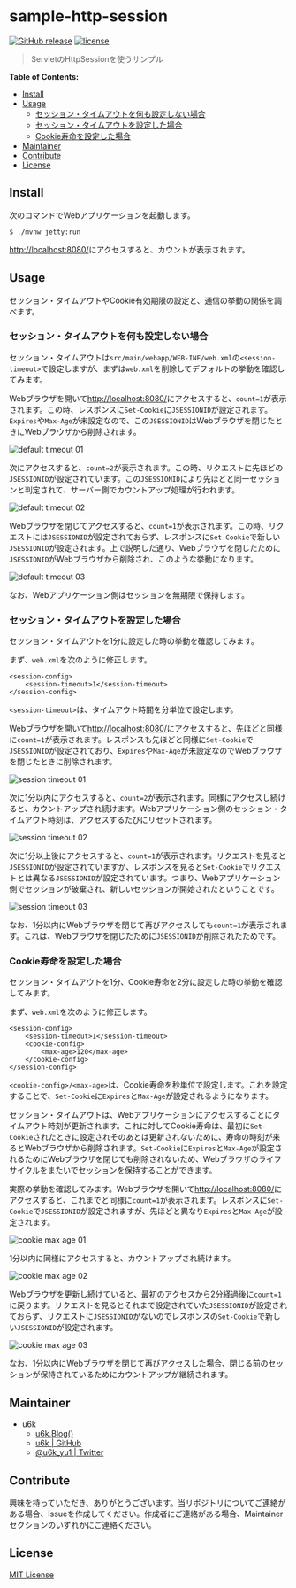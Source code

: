 # sample-http-session

[![GitHub release](https://img.shields.io/github/release/u6k/sample-http-session.svg)](https://github.com/u6k/sample-http-session/releases)
[![license](https://img.shields.io/github/license/u6k/sample-http-session.svg)](https://github.com/u6k/sample-http-session/blob/master/LICENSE)

> ServletのHttpSessionを使うサンプル

__Table of Contents:__

<!-- TOC depthFrom:2 -->

- [Install](#install)
- [Usage](#usage)
    - [セッション・タイムアウトを何も設定しない場合](#セッション・タイムアウトを何も設定しない場合)
    - [セッション・タイムアウトを設定した場合](#セッション・タイムアウトを設定した場合)
    - [Cookie寿命を設定した場合](#cookie寿命を設定した場合)
- [Maintainer](#maintainer)
- [Contribute](#contribute)
- [License](#license)

<!-- /TOC -->

## Install

次のコマンドでWebアプリケーションを起動します。

```
$ ./mvnw jetty:run
```

[http://localhost:8080/](http://localhost:8080/)にアクセスすると、カウントが表示されます。

## Usage

セッション・タイムアウトやCookie有効期限の設定と、通信の挙動の関係を調べます。

### セッション・タイムアウトを何も設定しない場合

セッション・タイムアウトは`src/main/webapp/WEB-INF/web.xml`の`<session-timeout>`で設定しますが、まずは`web.xml`を削除してデフォルトの挙動を確認してみます。

Webブラウザを開いて[http://localhost:8080/](http://localhost:8080/)にアクセスすると、`count=1`が表示されます。この時、レスポンスに`Set-Cookie`に`JSESSIONID`が設定されます。`Expires`や`Max-Age`が未設定なので、この`JSESSIONID`はWebブラウザを閉じたときにWebブラウザから削除されます。

![default timeout 01](src/site/resources/images/default-timeout-01.png)

次にアクセスすると、`count=2`が表示されます。この時、リクエストに先ほどの`JSESSIONID`が設定されています。この`JSESSIONID`により先ほどと同一セッションと判定されて、サーバー側でカウントアップ処理が行われます。

![default timeout 02](src/site/resources/images/default-timeout-02.png)

Webブラウザを閉じてアクセスすると、`count=1`が表示されます。この時、リクエストには`JSESSIONID`が設定されておらず、レスポンスに`Set-Cookie`で新しい`JSESSIONID`が設定されます。上で説明した通り、Webブラウザを閉じたために`JSESSIONID`がWebブラウザから削除され、このような挙動になります。

![default timeout 03](src/site/resources/images/default-timeout-03.png)

なお、Webアプリケーション側はセッションを無期限で保持します。

### セッション・タイムアウトを設定した場合

セッション・タイムアウトを1分に設定した時の挙動を確認してみます。

まず、`web.xml`を次のように修正します。

```
<session-config>
    <session-timeout>1</session-timeout>
</session-config>
```

`<session-timeout>`は、タイムアウト時間を分単位で設定します。

Webブラウザを開いて[http://localhost:8080/](http://localhost:8080/)にアクセスすると、先ほどと同様に`count=1`が表示されます。レスポンスも先ほどと同様に`Set-Cookie`で`JSESSIONID`が設定されており、`Expires`や`Max-Age`が未設定なのでWebブラウザを閉じたときに削除されます。

![session timeout 01](src/site/resources/images/session-timeout-01.png)

次に1分以内にアクセスすると、`count=2`が表示されます。同様にアクセスし続けると、カウントアップされ続けます。Webアプリケーション側のセッション・タイムアウト時刻は、アクセスするたびにリセットされます。

![session timeout 02](src/site/resources/images/session-timeout-02.png)

次に1分以上後にアクセスすると、`count=1`が表示されます。リクエストを見ると`JSESSIONID`が設定されていますが、レスポンスを見ると`Set-Cookie`でリクエストとは異なる`JSESSIONID`が設定されています。つまり、Webアプリケーション側でセッションが破棄され、新しいセッションが開始されたということです。

![session timeout 03](src/site/resources/images/session-timeout-03.png)

なお、1分以内にWebブラウザを閉じて再びアクセスしても`count=1`が表示されます。これは、Webブラウザを閉じたために`JSESSIONID`が削除されたためです。

### Cookie寿命を設定した場合

セッション・タイムアウトを1分、Cookie寿命を2分に設定した時の挙動を確認してみます。

まず、`web.xml`を次のように修正します。

```
<session-config>
    <session-timeout>1</session-timeout>
    <cookie-config>
        <max-age>120</max-age>
    </cookie-config>
</session-config>
```

`<cookie-config>/<max-age>`は、Cookie寿命を秒単位で設定します。これを設定することで、`Set-Cookie`に`Expires`と`Max-Age`が設定されるようになります。

セッション・タイムアウトは、Webアプリケーションにアクセスするごとにタイムアウト時刻が更新されます。これに対してCookie寿命は、最初に`Set-Cookie`されたときに設定されそのあとは更新されないために、寿命の時刻が来るとWebブラウザから削除されます。`Set-Cookie`に`Expires`と`Max-Age`が設定されるためにWebブラウザを閉じても削除されないため、Webブラウザのライフサイクルをまたいでセッションを保持することができます。

実際の挙動を確認してみます。Webブラウザを開いて[http://localhost:8080/](http://localhost:8080/)にアクセスすると、これまでと同様に`count=1`が表示されます。レスポンスに`Set-Cookie`で`JSESSIONID`が設定されますが、先ほどと異なり`Expires`と`Max-Age`が設定されます。

![cookie max age 01](src/site/resources/images/cookie-max-age-01.png)

1分以内に同様にアクセスすると、カウントアップされ続けます。

![cookie max age 02](src/site/resources/images/cookie-max-age-02.png)

Webブラウザを更新し続けていると、最初のアクセスから2分経過後に`count=1`に戻ります。リクエストを見るとそれまで設定されていた`JSESSIONID`が設定されておらず、リクエストに`JSESSIONID`がないのでレスポンスの`Set-Cookie`で新しい`JSESSIONID`が設定されます。

![cookie max age 03](src/site/resources/images/cookie-max-age-03.png)

なお、1分以内にWebブラウザを閉じて再びアクセスした場合、閉じる前のセッションが保持されているためにカウントアップが継続されます。

## Maintainer

- u6k
    - [u6k.Blog()](https://blog.u6k.me/)
    - [u6k | GitHub](https://github.com/u6k)
    - [@u6k_yu1 | Twitter](https://twitter.com/u6k_yu1)

## Contribute

興味を持っていただき、ありがとうございます。当リポジトリについてご連絡がある場合、Issueを作成してください。作成者にご連絡がある場合、Maintainerセクションのいずれかにご連絡ください。

## License

[MIT License](https://github.com/u6k/sample-http-session/blob/master/LICENSE)
